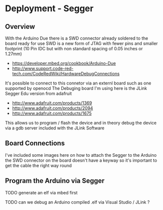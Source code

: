 # Deployment - Segger

## Overview

With the Arduino Due there is a SWD connector already soldered to the board ready for use
SWD is a new form of JTAG with fewer pins and smaller footprint
(10 Pin IDC but with non standard spacing of 0.05 inches or 1.27mm)

 * https://developer.mbed.org/cookbook/Arduino-Due
 * http://www.support.code-red-tech.com/CodeRedWiki/HardwareDebugConnections

It's possible to connect to this connetor via an externl board such as one supported by openocd
The Debuging board I'm using here is the JLink Segger Edu version from adafruit

 * http://www.adafruit.com/products/1369
 * http://www.adafruit.com/products/2094
 * http://www.adafruit.com/products/1675

This allows us to program / flash the device and in theory debug the device via a gdb server included with the JLink Software

## Board Connections

I've included some images here on how to attach the Segger to the Arduino
the SWD connector on the board doesn't have a keyway so it's important to get the cable the right way round

## Program the Arduino via Segger

TODO generate an elf via mbed first

TODO can we debug an Arduino compiled .elf via Visual Studio / JLink ?
